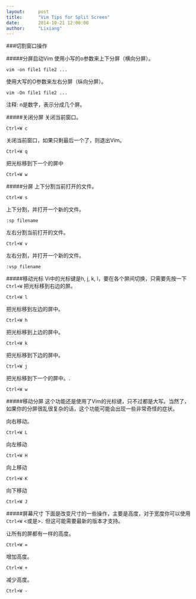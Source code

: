 ```yaml
---
layout:     post
title:      "Vim Tips for Split Screen"
date:       2014-10-21 12:00:00
author:     "Lixiang"
---
```


###切割窗口操作

#####分屏启动Vim
使用小写的o参数来上下分屏（横向分屏）。

    vim -on file1 file2 ...

使用大写的O参数来左右分屏（纵向分屏）。

    vim -On file1 file2 ...
注释: n是数字，表示分成几个屏。

#####关闭分屏
关闭当前窗口。

    Ctrl+W c

关闭当前窗口，如果只剩最后一个了，则退出Vim。

    Ctrl+W q

把光标移到下一个的屏中

    Ctrl+W w

#####分屏
上下分割当前打开的文件。

    Ctrl+W s

上下分割，并打开一个新的文件。

    :sp filename

左右分割当前打开的文件。

    Ctrl+W v

左右分割，并打开一个新的文件。

    :vsp filename

#####移动光标
Vi中的光标键是h, j, k, l，要在各个屏间切换，只需要先按一下`Ctrl+W`
把光标移到右边的屏。

    Ctrl+W l

把光标移到左边的屏中。

    Ctrl+W h

把光标移到上边的屏中。

    Ctrl+W k

把光标移到下边的屏中。

    Ctrl+W j

把光标移到下一个的屏中。.

    Ctrl+W w

#####移动分屏
这个功能还是使用了Vim的光标键，只不过都是大写。当然了，如果你的分屏很乱很复杂的话，这个功能可能会出现一些非常奇怪的症状。

向右移动。

    Ctrl+W L

向左移动

    Ctrl+W H

向上移动

    Ctrl+W K

向下移动

    Ctrl+W J

#####屏幕尺寸
下面是改变尺寸的一些操作，主要是高度，对于宽度你可以使用`Ctrl+W` <或是>`，`但这可能需要最新的版本才支持。

让所有的屏都有一样的高度。

    Ctrl+W =

增加高度。

    Ctrl+W +

减少高度。

    Ctrl+W -
